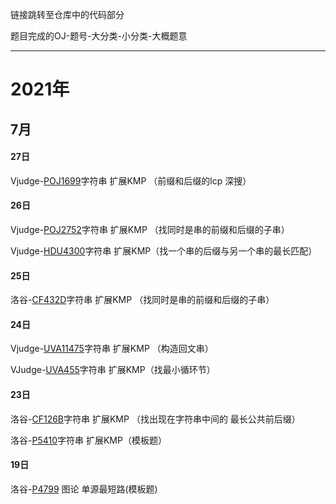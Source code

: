 链接跳转至仓库中的代码部分

题目完成的OJ-题号-大分类-小分类-大概题意

---
# 2021年 
## 7月
#### 27日
Vjudge-[POJ1699](https://github.com/G0429/ZCGG/blob/main/%E5%AD%97%E7%AC%A6%E4%B8%B2/%E6%89%A9%E5%B1%95KMP/POJ1699.md)字符串 扩展KMP （前缀和后缀的lcp 深搜）
#### 26日
Vjudge-[POJ2752](https://github.com/G0429/ZCGG/blob/main/%E5%AD%97%E7%AC%A6%E4%B8%B2/%E6%89%A9%E5%B1%95KMP/POJ2752.md)字符串 扩展KMP （找同时是串的前缀和后缀的子串）

Vjudge-[HDU4300](https://github.com/G0429/ZCGG/blob/main/%E5%AD%97%E7%AC%A6%E4%B8%B2/%E6%89%A9%E5%B1%95KMP/HDU4300.md)字符串 扩展KMP（找一个串的后缀与另一个串的最长匹配）
#### 25日
洛谷-[CF432D](https://github.com/G0429/ZCGG/blob/main/%E5%AD%97%E7%AC%A6%E4%B8%B2/%E6%89%A9%E5%B1%95KMP/CF432D.md)字符串 扩展KMP （找同时是串的前缀和后缀的子串）
#### 24日
Vjudge-[UVA11475](https://github.com/G0429/ZCGG/blob/main/%E5%AD%97%E7%AC%A6%E4%B8%B2/%E6%89%A9%E5%B1%95KMP/UVA11475.md)字符串 扩展KMP （构造回文串）

VJudge-[UVA455](https://github.com/G0429/ZCGG/blob/main/%E5%AD%97%E7%AC%A6%E4%B8%B2/%E6%89%A9%E5%B1%95KMP/UVA455.md)字符串 扩展KMP（找最小循环节）
#### 23日
洛谷-[CF126B](https://github.com/G0429/ZCGG/blob/main/%E5%AD%97%E7%AC%A6%E4%B8%B2/%E6%89%A9%E5%B1%95KMP/CF126B.md)字符串 扩展KMP （找出现在字符串中间的 最长公共前后缀）

洛谷-[P5410](https://github.com/G0429/ZCGG/blob/main/%E5%AD%97%E7%AC%A6%E4%B8%B2/%E6%89%A9%E5%B1%95KMP/%E6%B4%9B%E8%B0%B7P5410%E6%A8%A1%E6%9D%BF%E9%A2%98.md)字符串 扩展KMP（模板题）
#### 19日
洛谷-[P4799](https://www.luogu.com.cn/problem/P4779) 图论 单源最短路(模板题)
